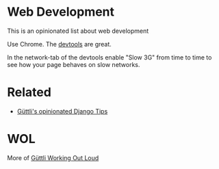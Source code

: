 # Web Development

This is an opinionated list about web development

Use Chrome. The [devtools](https://developers.google.com/web/tools/chrome-devtools) are great.

In the network-tab of the devtools enable "Slow 3G" from time to time to see how your page behaves on slow networks.

# Related

* [Güttli's opinionated Django Tips](https://github.com/guettli/django-tips)

# WOL

More of [Güttli Working Out Loud](https://github.com/guettli/wol)
